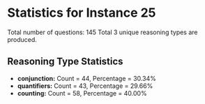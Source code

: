 # Statistics for Instance 25
Total number of questions: 145
Total 3 unique reasoning types are produced.
## Reasoning Type Statistics
- **conjunction:** Count = 44, Percentage = 30.34%
- **quantifiers:** Count = 43, Percentage = 29.66%
- **counting:** Count = 58, Percentage = 40.00%
